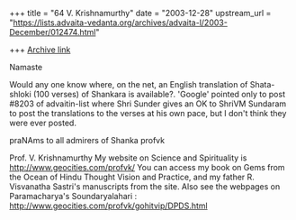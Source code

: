 +++
title = "64 V. Krishnamurthy"
date = "2003-12-28"
upstream_url = "https://lists.advaita-vedanta.org/archives/advaita-l/2003-December/012474.html"

+++
[Archive link](https://lists.advaita-vedanta.org/archives/advaita-l/2003-December/012474.html)

Namaste

Would any one know where, on  the net, an English translation of Shata-shloki (100 verses) of Shankara is available?. 'Google' pointed only to post #8203 of advaitin-list where Shri Sunder gives an OK to   ShriVM Sundaram to post the translations to the verses at his own pace, but I don't think they were ever posted.

praNAms to all admirers of Shanka 
profvk


Prof. V. Krishnamurthy
My website on Science and Spirituality is http://www.geocities.com/profvk/
You can  access my book on Gems from the Ocean of Hindu Thought Vision and Practice,  and my father R. Visvanatha Sastri's manuscripts from the site.
Also see the webpages on Paramacharya's Soundaryalahari :
http://www.geocities.com/profvk/gohitvip/DPDS.html

